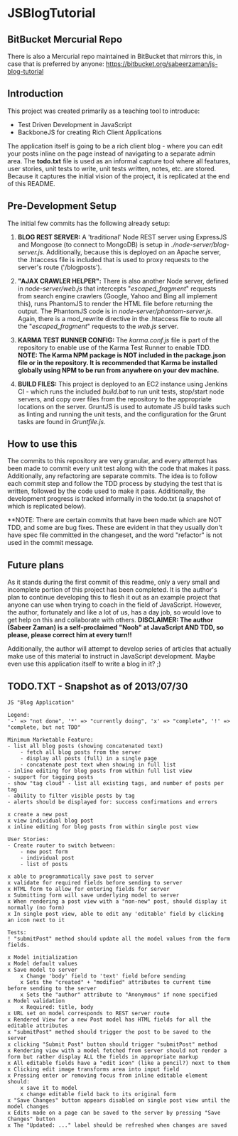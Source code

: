 JSBlogTutorial
==============

## BitBucket Mercurial Repo

There is also a Mercurial repo maintained in BitBucket that mirrors this, in case that is preferred by anyone:
https://bitbucket.org/sabeerzaman/js-blog-tutorial

## Introduction

This project was created primarily as a teaching tool to introduce: 

* Test Driven Development in JavaScript
* BackboneJS for creating Rich Client Applications

The application itself is going to be a rich client blog - where you can edit your posts inline on the page instead of
navigating to a separate admin area. The **todo.txt** file is used as an informal capture tool where all features, user
stories, unit tests to write, unit tests written, notes, etc. are stored. Because it captures the initial vision of the
project, it is replicated at the end of this README.


## Pre-Development Setup

The initial few commits has the following already setup:

1.	__BLOG REST SERVER:__ A 'traditional' Node REST server using ExpressJS and Mongoose (to connect to MongoDB) is setup
		in _./node-server/blog-server.js_. Additionally, because this is deployed on an Apache server, the .htaccess file is
		included that is used to proxy requests to the server's route ('/blogposts').

2.	__"AJAX CRAWLER HELPER":__ There is also another Node server, defined in _node-server/web.js_ that intercepts 
		"_escaped_fragment_" requests from search engine crawlers (Google, Yahoo and Bing all implement this), runs 
		PhantomJS to render the HTML file before returning the output. The PhantomJS code is in 
		_node-server/phantom-server.js_. Again, there is a mod_rewrite directive in the .htaccess file to route all the
		"_escaped_fragment_" requests to the _web.js_ server.
		
3.	__KARMA TEST RUNNER CONFIG:__ The _karma.conf.js_ file is part of the repository to enable use of the Karma Test
		Runner to enable TDD. **NOTE: The Karma NPM package is NOT included in the package.json file or in the repository.
		It is recommended that Karma be installed globally using NPM to be run from anywhere on your dev machine.**
		
4.	__BUILD FILES:__ This project is deployed to an EC2 instance using Jenkins CI - which runs the included _build.bat_
		to run unit tests, stop/start node servers, and copy over files from the repository to the appropriate locations on
		the server. GruntJS is used to automate JS build tasks such as linting and running the unit tests, and the 
		configuration for the Grunt tasks are found in _Gruntfile.js_.


## How to use this

The commits to this repository are very granular, and every attempt has been made to commit every unit test along with
the code that makes it pass. Additionally, any refactoring are separate commits. The idea is to follow each commit step
and follow the TDD process by studying the test that is written, followed by the code used to make it pass. 
Additionally, the development progress is tracked informally in the todo.txt (a snapshot of which is replicated below).

**NOTE: There are certain commits that have been made which are NOT TDD, and some are bug fixes. These are evident in
that they usually don't have spec file committed in the changeset, and the word "refactor" is not used in the commit
message.

## Future plans

As it stands during the first commit of this readme, only a very small and incomplete portion of this project has been
completed. It is the author's plan to continue developing this to flesh it out as an example project that anyone can use
when trying to coach in the field of JavaScript. However, the author, fortunately and like a lot of us, has a day job,
so would love to get help on this and collaborate with others. **DISCLAIMER: The author (Sabeer Zaman) is a 
self-proclaimed "Noob" at JavaScript AND TDD, so please, please correct him at every turn!!**

Additionally, the author will attempt to develop series of articles that actually make use of this material to instruct
in JavaScript development. Maybe even use this application itself to write a blog in it? ;)

## TODO.TXT - Snapshot as of 2013/07/30

	JS "Blog Application"

	Legend: 
	'-' => "not done", '*' => "currently doing", 'x' => "complete", '!' => "complete, but not TDD"
	
	Minimum Marketable Feature:
	- list all blog posts (showing concatenated text)
		- fetch all blog posts from the server
		- display all posts (full) in a single page
		- concatenate post text when showing in full list
	- inline editing for blog posts from within full list view
	- support for tagging posts
	- show "tag cloud" - list all existing tags, and number of posts per tag
	- ability to filter visible posts by tag
	- alerts should be displayed for: success confirmations and errors

	x create a new post
	x view individual blog post
	x inline editing for blog posts from within single post view
	
	User Stories:
	- Create router to switch between:
		- new post form
		- individual post
		- list of posts
	
	x able to programmatically save post to server
	x validate for required fields before sending to server
	x HTML form to allow for entering fields for server
	x Submitting form will save underlying model to server
	x When rendering a post view with a "non-new" post, should display it normally (no form)
	x In single post view, able to edit any 'editable' field by clicking an icon next to it
	
	Tests:
	! "submitPost" method should update all the model values from the form fields.
	
	x Model initialization
	x Model default values
	x Save model to server
		x Change 'body' field to 'text' field before sending 
		x Sets the "created" + "modified" attributes to current time before sending to the server
		x Sets the "author" attribute to "Anonymous" if none specified
	x Model validation
		x Required: title, body
	x URL set on model corresponds to REST server route 
	x Rendered View for a new Post model has HTML fields for all the editable attributes
	x "submitPost" method should trigger the post to be saved to the server
	x clicking "Submit Post" button should trigger "submitPost" method
	x Rendering view with a model fetched from server should not render a form but rather display ALL the fields in appropriate markup
	x All editable fields have a "edit icon" (like a pencil?) next to them
	x Clicking edit image transforms area into input field
	x Pressing enter or removing focus from inline editable element should:
		x save it to model
		x change editable field back to its original form 
	x "Save Changes" button appears disabled on single post view until the model changes
	x Edits made on a page can be saved to the server by pressing "Save Changes" button
	x The "Updated: ..." label should be refreshed when changes are saved




